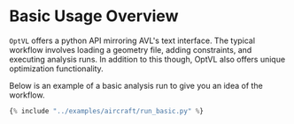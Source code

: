 # Basic Usage Overview

`OptVL` offers a python API mirroring AVL's text interface.
The typical workflow involves loading a geometry file, adding constraints, and executing analysis runs.
In addition to this though, OptVL also offers unique optimization functionality. 

Below is an example of a basic analysis run to give you an idea of the workflow. 

```python 
{% include "../examples/aircraft/run_basic.py" %}
```

